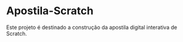 # Apostila-Scratch
Este projeto é destinado a construção da apostila digital interativa de Scratch.
